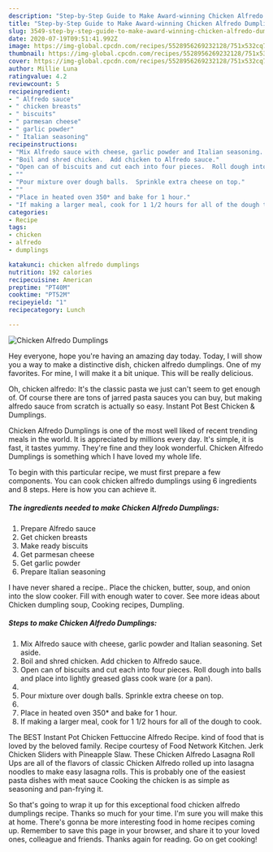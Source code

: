 ```yaml
---
description: "Step-by-Step Guide to Make Award-winning Chicken Alfredo Dumplings"
title: "Step-by-Step Guide to Make Award-winning Chicken Alfredo Dumplings"
slug: 3549-step-by-step-guide-to-make-award-winning-chicken-alfredo-dumplings
date: 2020-07-19T09:51:41.992Z
image: https://img-global.cpcdn.com/recipes/5528956269232128/751x532cq70/chicken-alfredo-dumplings-recipe-main-photo.jpg
thumbnail: https://img-global.cpcdn.com/recipes/5528956269232128/751x532cq70/chicken-alfredo-dumplings-recipe-main-photo.jpg
cover: https://img-global.cpcdn.com/recipes/5528956269232128/751x532cq70/chicken-alfredo-dumplings-recipe-main-photo.jpg
author: Millie Luna
ratingvalue: 4.2
reviewcount: 5
recipeingredient:
- " Alfredo sauce"
- " chicken breasts"
- " biscuits"
- " parmesan cheese"
- " garlic powder"
- " Italian seasoning"
recipeinstructions:
- "Mix Alfredo sauce with cheese, garlic powder and Italian seasoning.  Set aside."
- "Boil and shred chicken.  Add chicken to Alfredo sauce."
- "Open can of biscuits and cut each into four pieces.  Roll dough into balls and place into lightly greased glass cook ware (or a pan)."
- ""
- "Pour mixture over dough balls.  Sprinkle extra cheese on top."
- ""
- "Place in heated oven 350* and bake for 1 hour."
- "If making a larger meal, cook for 1 1/2 hours for all of the dough to cook."
categories:
- Recipe
tags:
- chicken
- alfredo
- dumplings

katakunci: chicken alfredo dumplings 
nutrition: 192 calories
recipecuisine: American
preptime: "PT40M"
cooktime: "PT52M"
recipeyield: "1"
recipecategory: Lunch

---
```



![Chicken Alfredo Dumplings](https://img-global.cpcdn.com/recipes/5528956269232128/751x532cq70/chicken-alfredo-dumplings-recipe-main-photo.jpg)

Hey everyone, hope you're having an amazing day today. Today, I will show you a way to make a distinctive dish, chicken alfredo dumplings. One of my favorites. For mine, I will make it a bit unique. This will be really delicious.

Oh, chicken alfredo: It&#39;s the classic pasta we just can&#39;t seem to get enough of. Of course there are tons of jarred pasta sauces you can buy, but making alfredo sauce from scratch is actually so easy. Instant Pot Best Chicken &amp; Dumplings.

Chicken Alfredo Dumplings is one of the most well liked of recent trending meals in the world. It is appreciated by millions every day. It's simple, it is fast, it tastes yummy. They're fine and they look wonderful. Chicken Alfredo Dumplings is something which I have loved my whole life.


To begin with this particular recipe, we must first prepare a few components. You can cook chicken alfredo dumplings using 6 ingredients and 8 steps. Here is how you can achieve it.

<!--inarticleads1-->

##### The ingredients needed to make Chicken Alfredo Dumplings:

1. Prepare  Alfredo sauce
1. Get  chicken breasts
1. Make ready  biscuits
1. Get  parmesan cheese
1. Get  garlic powder
1. Prepare  Italian seasoning


I have never shared a recipe.. Place the chicken, butter, soup, and onion into the slow cooker. Fill with enough water to cover. See more ideas about Chicken dumpling soup, Cooking recipes, Dumpling. 

<!--inarticleads2-->

##### Steps to make Chicken Alfredo Dumplings:

1. Mix Alfredo sauce with cheese, garlic powder and Italian seasoning.  Set aside.
1. Boil and shred chicken.  Add chicken to Alfredo sauce.
1. Open can of biscuits and cut each into four pieces.  Roll dough into balls and place into lightly greased glass cook ware (or a pan).
1. 
1. Pour mixture over dough balls.  Sprinkle extra cheese on top.
1. 
1. Place in heated oven 350* and bake for 1 hour.
1. If making a larger meal, cook for 1 1/2 hours for all of the dough to cook.


The BEST Instant Pot Chicken Fettuccine Alfredo Recipe. kind of food that is loved by the beloved family. Recipe courtesy of Food Network Kitchen. Jerk Chicken Sliders with Pineapple Slaw. These Chicken Alfredo Lasagna Roll Ups are all of the flavors of classic Chicken Alfredo rolled up into lasagna noodles to make easy lasagna rolls. This is probably one of the easiest pasta dishes with meat sauce Cooking the chicken is as simple as seasoning and pan-frying it. 

So that's going to wrap it up for this exceptional food chicken alfredo dumplings recipe. Thanks so much for your time. I'm sure you will make this at home. There's gonna be more interesting food in home recipes coming up. Remember to save this page in your browser, and share it to your loved ones, colleague and friends. Thanks again for reading. Go on get cooking!
